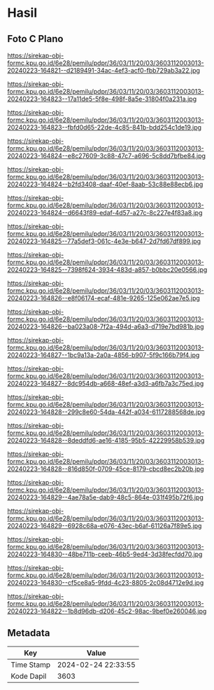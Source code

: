 # Hasil

## Foto C Plano

https://sirekap-obj-formc.kpu.go.id/6e28/pemilu/pdpr/36/03/11/20/03/3603112003013-20240223-164821--d2189491-34ac-4ef3-acf0-fbb729ab3a22.jpg

https://sirekap-obj-formc.kpu.go.id/6e28/pemilu/pdpr/36/03/11/20/03/3603112003013-20240223-164823--17a11de5-5f8e-498f-8a5e-31804f0a231a.jpg

https://sirekap-obj-formc.kpu.go.id/6e28/pemilu/pdpr/36/03/11/20/03/3603112003013-20240223-164823--fbfd0d65-22de-4c85-841b-bdd254c1de19.jpg

https://sirekap-obj-formc.kpu.go.id/6e28/pemilu/pdpr/36/03/11/20/03/3603112003013-20240223-164824--e8c27609-3c88-47c7-a696-5c8dd7bfbe84.jpg

https://sirekap-obj-formc.kpu.go.id/6e28/pemilu/pdpr/36/03/11/20/03/3603112003013-20240223-164824--b2fd3408-daaf-40ef-8aab-53c88e88ecb6.jpg

https://sirekap-obj-formc.kpu.go.id/6e28/pemilu/pdpr/36/03/11/20/03/3603112003013-20240223-164824--d6643f89-edaf-4d57-a27c-8c227e4f83a8.jpg

https://sirekap-obj-formc.kpu.go.id/6e28/pemilu/pdpr/36/03/11/20/03/3603112003013-20240223-164825--77a5def3-061c-4e3e-b647-2d7fd67df899.jpg

https://sirekap-obj-formc.kpu.go.id/6e28/pemilu/pdpr/36/03/11/20/03/3603112003013-20240223-164825--7398f624-3934-483d-a857-b0bbc20e0566.jpg

https://sirekap-obj-formc.kpu.go.id/6e28/pemilu/pdpr/36/03/11/20/03/3603112003013-20240223-164826--e8f06174-ecaf-481e-9265-125e062ae7e5.jpg

https://sirekap-obj-formc.kpu.go.id/6e28/pemilu/pdpr/36/03/11/20/03/3603112003013-20240223-164826--ba023a08-7f2a-494d-a6a3-d719e7bd981b.jpg

https://sirekap-obj-formc.kpu.go.id/6e28/pemilu/pdpr/36/03/11/20/03/3603112003013-20240223-164827--1bc9a13a-2a0a-4856-b907-5f9c166b79f4.jpg

https://sirekap-obj-formc.kpu.go.id/6e28/pemilu/pdpr/36/03/11/20/03/3603112003013-20240223-164827--8dc954db-a668-48ef-a3d3-a6fb7a3c75ed.jpg

https://sirekap-obj-formc.kpu.go.id/6e28/pemilu/pdpr/36/03/11/20/03/3603112003013-20240223-164828--299c8e60-54da-442f-a034-6117288568de.jpg

https://sirekap-obj-formc.kpu.go.id/6e28/pemilu/pdpr/36/03/11/20/03/3603112003013-20240223-164828--8deddfd6-ae16-4185-95b5-42229958b539.jpg

https://sirekap-obj-formc.kpu.go.id/6e28/pemilu/pdpr/36/03/11/20/03/3603112003013-20240223-164828--816d850f-0709-45ce-8179-cbcd8ec2b20b.jpg

https://sirekap-obj-formc.kpu.go.id/6e28/pemilu/pdpr/36/03/11/20/03/3603112003013-20240223-164829--4ae78a5e-dab9-48c5-864e-031f495b72f6.jpg

https://sirekap-obj-formc.kpu.go.id/6e28/pemilu/pdpr/36/03/11/20/03/3603112003013-20240223-164829--6928c68a-e076-43ec-b6af-61126a7f89e5.jpg

https://sirekap-obj-formc.kpu.go.id/6e28/pemilu/pdpr/36/03/11/20/03/3603112003013-20240223-164830--48be711b-ceeb-46b5-9ed4-3d38fecfdd70.jpg

https://sirekap-obj-formc.kpu.go.id/6e28/pemilu/pdpr/36/03/11/20/03/3603112003013-20240223-164830--cf5ce8a5-9fdd-4c23-8805-2c08d4712e9d.jpg

https://sirekap-obj-formc.kpu.go.id/6e28/pemilu/pdpr/36/03/11/20/03/3603112003013-20240223-164822--1b8d96db-d206-45c2-98ac-9bef0e260046.jpg


## Metadata

| Key        | Value               |
| ---------- | ------------------- |
| Time Stamp | 2024-02-24 22:33:55 |
| Kode Dapil | 3603                |



